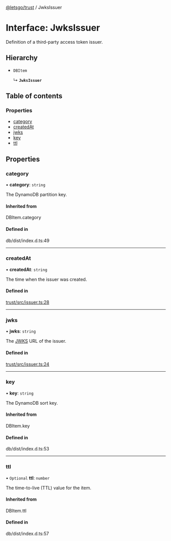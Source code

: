 [@letsgo/trust](../README.md) / JwksIssuer

# Interface: JwksIssuer

Definition of a third-party access token issuer.

## Hierarchy

- `DBItem`

  ↳ **`JwksIssuer`**

## Table of contents

### Properties

- [category](JwksIssuer.md#category)
- [createdAt](JwksIssuer.md#createdat)
- [jwks](JwksIssuer.md#jwks)
- [key](JwksIssuer.md#key)
- [ttl](JwksIssuer.md#ttl)

## Properties

### category

• **category**: `string`

The DynamoDB partition key.

#### Inherited from

DBItem.category

#### Defined in

db/dist/index.d.ts:49

___

### createdAt

• **createdAt**: `string`

The time when the issuer was created.

#### Defined in

[trust/src/issuer.ts:28](https://github.com/47chapters/letsgo/blob/5310a6f/packages/trust/src/issuer.ts#L28)

___

### jwks

• **jwks**: `string`

The [JWKS](https://tools.ietf.org/html/rfc7517) URL of the issuer.

#### Defined in

[trust/src/issuer.ts:24](https://github.com/47chapters/letsgo/blob/5310a6f/packages/trust/src/issuer.ts#L24)

___

### key

• **key**: `string`

The DynamoDB sort key.

#### Inherited from

DBItem.key

#### Defined in

db/dist/index.d.ts:53

___

### ttl

• `Optional` **ttl**: `number`

The time-to-live (TTL) value for the item.

#### Inherited from

DBItem.ttl

#### Defined in

db/dist/index.d.ts:57
